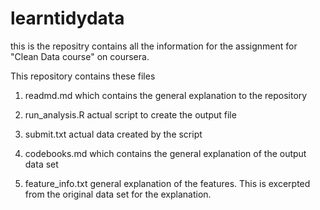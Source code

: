 # learntidydata
this is the repositry contains all the information for the assignment for "Clean Data course" on coursera.
        
This repository contains these files    
1. readmd.md     which contains the general explanation to the repository       

2. run_analysis.R        actual script to create the output file        

3. submit.txt    actual data created by the script     

4. codebooks.md which contains the general explanation of the output data set   
5. feature_info.txt     general explanation of the features. This is excerpted from the original data set for the explanation.
